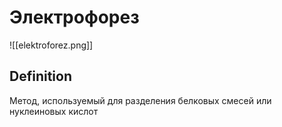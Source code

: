# Электрофорез
![[elektroforez.png]]
## Definition
Метод, используемый для разделения белковых смесей или нуклеиновых кислот